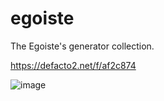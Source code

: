 # egoiste
The Egoiste's generator collection.

https://defacto2.net/f/af2c874

![image](https://user-images.githubusercontent.com/513842/211173434-4a3e1253-f906-4737-aa0b-29e4b99a4aa7.png)
